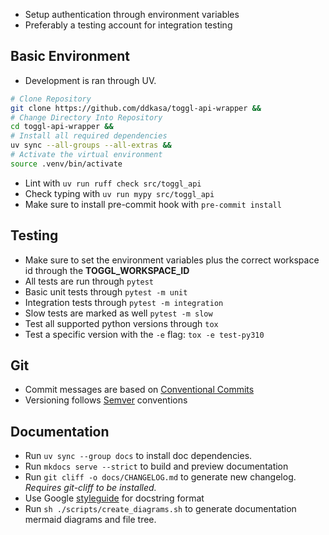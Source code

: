 - Setup authentication through environment variables
- Preferably a testing account for integration testing

## Basic Environment

- Development is ran through UV.

```sh
# Clone Repository
git clone https://github.com/ddkasa/toggl-api-wrapper &&
# Change Directory Into Repository
cd toggl-api-wrapper &&
# Install all required dependencies
uv sync --all-groups --all-extras &&
# Activate the virtual environment
source .venv/bin/activate
```

- Lint with `uv run ruff check src/toggl_api`
- Check typing with `uv run mypy src/toggl_api`
- Make sure to install pre-commit hook with `pre-commit install`

## Testing

- Make sure to set the environment variables plus the correct workspace id through the **TOGGL_WORKSPACE_ID**
- All tests are run through `pytest`
- Basic unit tests through `pytest -m unit`
- Integration tests through `pytest -m integration`
- Slow tests are marked as well `pytest -m slow`
- Test all supported python versions through `tox`
- Test a specific version with the `-e` flag: `tox -e test-py310`

## Git

- Commit messages are based on [Conventional Commits](https://www.conventionalcommits.org/en/v1.0.0/)
- Versioning follows [Semver](https://semver.org) conventions

## Documentation

- Run `uv sync --group docs` to install doc dependencies.
- Run `mkdocs serve --strict` to build and preview documentation
- Run `git cliff -o docs/CHANGELOG.md` to generate new changelog. _Requires git-cliff to be installed._
- Use Google [styleguide](https://google.github.io/styleguide/pyguide.html) for docstring format
- Run `sh ./scripts/create_diagrams.sh` to generate documentation mermaid diagrams and file tree.
